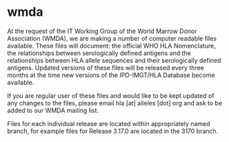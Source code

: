 wmda
====

At the request of the IT Working Group of the World Marrow Donor Association (WMDA), we are making a number of computer readable files available. These files will document: the official WHO HLA Nomenclature, the relationships between serologically defined antigens and the relationships between HLA allele sequences and their serologically defined antigens. Updated versions of these files will be released every three months at the time new versions of the IPD-IMGT/HLA Database become available.

If you are regular user of these files and would like to be kept updated of any changes to the files, please email hla [at] alleles [dot] org and ask to be added to our WMDA mailing list.

Files for each individual release are located within appropriately named branch, for example files for Release 3.17.0 are located in the 3170 branch.